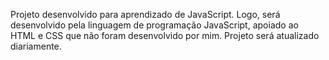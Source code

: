 Projeto desenvolvido para aprendizado de JavaScript.
Logo, será desenvolvido pela linguagem de programação
JavaScript, apoiado ao HTML e CSS que não foram desenvolvido por mim.
Projeto será atualizado diariamente. 

